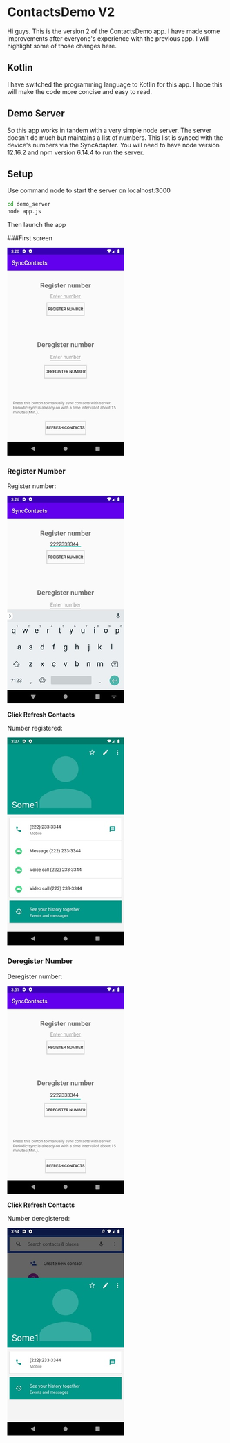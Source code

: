 # ContactsDemo V2

Hi guys. This is the version 2 of the ContactsDemo app. I have made some improvements after everyone's experience with the previous app. I will highlight some of those changes here.

## Kotlin

I have switched the programming language to Kotlin for this app. I hope this will make the code more concise and easy to read.

## Demo Server

So this app works in tandem with a very simple node server. The server doesn't do much but maintains a list of numbers. This list is synced with the device's numbers via the SyncAdapter. You will need to have node version 12.16.2 and npm version 6.14.4 to run the server.

## Setup

Use command node to start the server on localhost:3000

```bash
cd demo_server
node app.js
```
Then launch the app

###First screen

![MainScreen](/resources/images/SyncContacts1.jpg)



### Register Number

Register number:

![Register](/resources/images/SyncContacts2.jpg)


**Click Refresh Contacts**


Number registered:

![ContactsScreen](/resources/images/SyncContacts3.jpg)



### Deregister Number

Deregister number:

![Deregister](/resources/images/SyncContacts4.jpg)


**Click Refresh Contacts**


Number deregistered:

![ContactsScreen](/resources/images/SyncContacts5.jpg)
